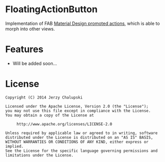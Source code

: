 FloatingActionButton
====================
Implementation of FAB [Material Design promoted actions](http://www.google.com/design/spec/patterns/promoted-actions.html), which is able to morph into other views.

Features
========
* Will be added soon...

License
=======

    Copyright (C) 2014 Jerzy Chalupski

    Licensed under the Apache License, Version 2.0 (the "License");
    you may not use this file except in compliance with the License.
    You may obtain a copy of the License at

         http://www.apache.org/licenses/LICENSE-2.0

    Unless required by applicable law or agreed to in writing, software
    distributed under the License is distributed on an "AS IS" BASIS,
    WITHOUT WARRANTIES OR CONDITIONS OF ANY KIND, either express or implied.
    See the License for the specific language governing permissions and
    limitations under the License.
